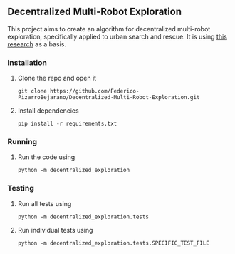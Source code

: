 ## Decentralized Multi-Robot Exploration
This project aims to create an algorithm for decentralized multi-robot exploration, specifically applied to urban search and rescue. It is using [this research](https://www.researchgate.net/publication/235642260_Distributed_Value_Functions_for_Multi-Robot_Exploration_a_Position_Paper) as a basis. 


### Installation
1. Clone the repo and open it

    `git clone https://github.com/Federico-PizarroBejarano/Decentralized-Multi-Robot-Exploration.git`

2. Install dependencies

    `pip install -r requirements.txt`


### Running
1. Run the code using

    `python -m decentralized_exploration`

### Testing
1. Run all tests using 

    `python -m decentralized_exploration.tests`

2. Run individual tests using

    `python -m decentralized_exploration.tests.SPECIFIC_TEST_FILE`